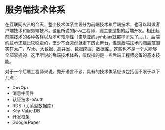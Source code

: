 # 服务端技术体系

在互联网火热的今天，整个技术体系主要分为前端技术和后端技术，也可以叫做客户端技术和服务端技术。这里所说的java工程师，则主要是指的后端开发。相比起前端技术的各种各样以及不可预测性（诺基亚的symbian就那样消失了。。。），后端的技术还是比较稳定的，至少不会突然就走下历史舞台。但是后端技术的涵盖范围实在太广，Web、大数据、高并发、数据挖掘、数据库....这些也不是一个人能够全部掌握的。这里所说的后端技术体系，仅仅指的是一些后端工程师必备的基本技能。

对于一个后端工程师来说，抛开语言不谈，具有的技术体系应该包括但不限于以下几点：

- DevOps
- 消息中间件
- 认证技术-oAuth
- RDS（关系型数据库）
- Key-Value DB
- 开发框架
- Google Paper


